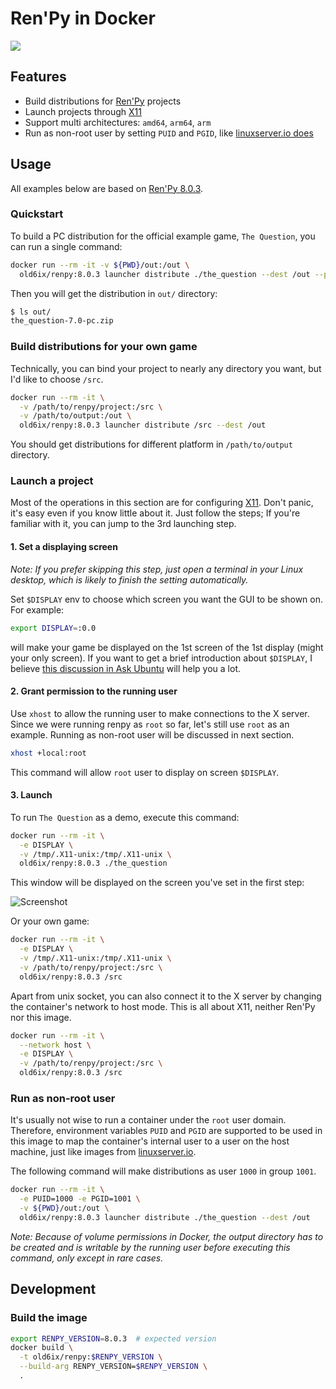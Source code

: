 # Ren'Py in Docker

[<img src="https://img.shields.io/badge/dockerhub-old6ix/renpy-important.svg?logo=docker">](https://hub.docker.com/r/old6ix/renpy/)

## Features

- Build distributions for [Ren'Py](https://www.renpy.org/) projects
- Launch projects through [X11](https://www.x.org/wiki/guide/concepts/)
- Support multi architectures: `amd64`, `arm64`, `arm`
- Run as non-root user by setting `PUID` and `PGID`, like [linuxserver.io does](https://docs.linuxserver.io/general/understanding-puid-and-pgid/)

## Usage

All examples below are based on [Ren'Py 8.0.3](https://www.renpy.org/release/8.0.3).

### Quickstart

To build a PC distribution for the official example game, `The Question`, you can run a single command:

```bash
docker run --rm -it -v ${PWD}/out:/out \
  old6ix/renpy:8.0.3 launcher distribute ./the_question --dest /out --package pc
```

Then you will get the distribution in `out/` directory:

```bash
$ ls out/
the_question-7.0-pc.zip
```

### Build distributions for your own game

Technically, you can bind your project to nearly any directory you want, but I'd like to choose `/src`.

```bash
docker run --rm -it \
  -v /path/to/renpy/project:/src \
  -v /path/to/output:/out \
  old6ix/renpy:8.0.3 launcher distribute /src --dest /out
```

You should get distributions for different platform in `/path/to/output` directory.

### Launch a project 

Most of the operations in this section are for configuring [X11](https://www.x.org/wiki/guide/concepts/). Don't panic, it's easy even if you know little about it. Just follow the steps; If you're familiar with it, you can jump to the 3rd launching step.

#### 1. Set a displaying screen

*Note: If you prefer skipping this step, just open a terminal in your Linux desktop, which is likely to finish the setting automatically.*

Set `$DISPLAY` env to choose which screen you want the GUI to be shown on. For example:

```bash
export DISPLAY=:0.0
```

will make your game be displayed on the 1st screen of the 1st display (might your only screen). If you want to get a brief introduction about `$DISPLAY`, I believe [this discussion in Ask Ubuntu](https://askubuntu.com/questions/432255/what-is-the-display-environment-variable/) will help you a lot.

#### 2. Grant permission to the running user

Use `xhost` to allow the running user to make connections to the X server. Since we were running renpy as `root` so far, let's still use `root` as an example. Running as non-root user will be discussed in next section. 

```bash
xhost +local:root
```

This command will allow `root` user to display on screen `$DISPLAY`.

#### 3. Launch

To run `The Question` as a demo, execute this command:

```bash
docker run --rm -it \
  -e DISPLAY \
  -v /tmp/.X11-unix:/tmp/.X11-unix \
  old6ix/renpy:8.0.3 ./the_question
```

This window will be displayed on the screen you've set in the first step:

![Screenshot](https://user-images.githubusercontent.com/108944730/219942328-47a9566b-11c0-419f-bbc5-950849e2f7d2.png)

Or your own game:

```bash
docker run --rm -it \
  -e DISPLAY \
  -v /tmp/.X11-unix:/tmp/.X11-unix \
  -v /path/to/renpy/project:/src \
  old6ix/renpy:8.0.3 /src
```

Apart from unix socket, you can also connect it to the X server by changing the container's network to host mode. This is all about X11, neither Ren'Py nor this image.

```bash
docker run --rm -it \
  --network host \
  -e DISPLAY \
  -v /path/to/renpy/project:/src \
  old6ix/renpy:8.0.3 /src
```

### Run as non-root user

It's usually not wise to run a container under the `root` user domain. Therefore, environment variables `PUID` and `PGID` are supported to be used in this image to map the container's internal user to a user on the host machine, just like images from [linuxserver.io](https://docs.linuxserver.io/general/understanding-puid-and-pgid/).

The following command will make distributions as user `1000` in group `1001`.

```bash
docker run --rm -it \
  -e PUID=1000 -e PGID=1001 \
  -v ${PWD}/out:/out \
  old6ix/renpy:8.0.3 launcher distribute ./the_question --dest /out
```

*Note: Because of volume permissions in Docker, the output directory has to be created and is writable by the running user before executing this command, only except in rare cases.*

## Development

### Build the image

```bash
export RENPY_VERSION=8.0.3  # expected version
docker build \
  -t old6ix/renpy:$RENPY_VERSION \
  --build-arg RENPY_VERSION=$RENPY_VERSION \
  .
```
